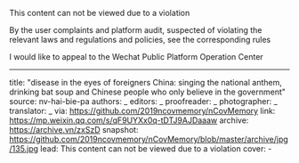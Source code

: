 This content can not be viewed due to a violation

By the user complaints and platform audit, suspected of violating the relevant laws and regulations and policies, see the corresponding rules

I would like to appeal to the Wechat Public Platform Operation Center


-------------
title: "disease in the eyes of foreigners China: singing the national anthem, drinking bat soup and Chinese people who only believe in the government"
source: nv-hai-bie-pa
authors: _
editors: _
proofreader: _
photographer: _
translator: _
via: https://github.com/2019ncovmemory/nCovMemory
link: https://mp.weixin.qq.com/s/qF9UYXx0q-tDTJ9AJDaaaw
archive: https://archive.vn/zxSzD
snapshot: https://github.com/2019ncovmemory/nCovMemory/blob/master/archive/jpg/135.jpg
lead: This content can not be viewed due to a violation
cover: -
